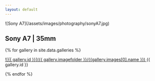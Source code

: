```yaml
---
layout: default
---
```


<div class="portrait" markdown="1" >
  ![Sony A7](/assets/images/photography/sonyA7.jpg)
  <h2> Sony A7 | 35mm  </h2>
</div>

<div class="album-container">

{% for gallery in site.data.galleries %}

  <div class="album" markdown="1" >
  <a href="{{ gallery.id }}.html">
  ![{{ gallery.id }}]({{ gallery.imagefolder }}/{{gallery.images[0].name }})
  </a>
    {{ gallery.id }}
  </div>

{% endfor %}

</div>
